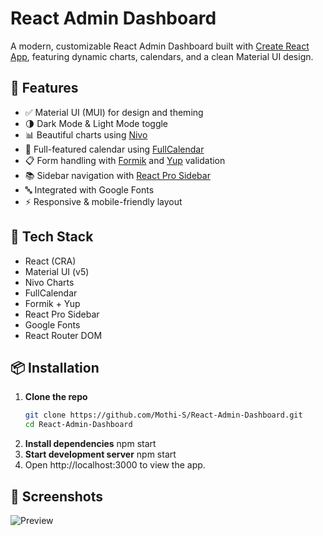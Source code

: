 # React Admin Dashboard

A modern, customizable React Admin Dashboard built with [Create React App](https://create-react-app.dev), featuring dynamic charts, calendars, and a clean Material UI design.

## 🚀 Features

- ✅ Material UI (MUI) for design and theming
- 🌗 Dark Mode & Light Mode toggle
- 📊 Beautiful charts using [Nivo](https://nivo.rocks/)
- 📅 Full-featured calendar using [FullCalendar](https://fullcalendar.io/)
- 📋 Form handling with [Formik](https://formik.org/) and [Yup](https://github.com/jquense/yup) validation
- 📚 Sidebar navigation with [React Pro Sidebar](https://github.com/azouaoui-med/react-pro-sidebar)
- 🔤 Integrated with Google Fonts
- ⚡ Responsive & mobile-friendly layout

## 🧱 Tech Stack

- React (CRA)
- Material UI (v5)
- Nivo Charts
- FullCalendar
- Formik + Yup
- React Pro Sidebar
- Google Fonts
- React Router DOM

## 📦 Installation

1. **Clone the repo**
   ```bash
   git clone https://github.com/Mothi-S/React-Admin-Dashboard.git
   cd React-Admin-Dashboard
2. **Install dependencies**
   npm start
3. **Start development server**
   npm start
4. Open http://localhost:3000 to view the app.

## 📸 Screenshots

![Preview](./dashboard-preview/dashboard-preview.png)

